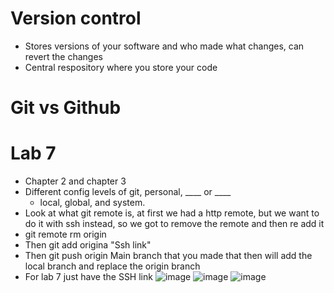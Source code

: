 # Version control
* Stores versions of your software and who made what changes, can revert the changes
* Central respository where you store your code

# Git vs Github

# Lab 7
* Chapter 2 and chapter 3
* Different config levels of git, personal, ____ or ____
  *  local, global, and system.
*  Look at what git remote is, at first we had a http remote, but we want to do it with ssh instead, so we got to remove the remote and then re add it
*  git remote rm origin
*  Then git add origina "Ssh link"
*  Then git push origin Main branch that you made that then will add the local branch and replace the origin branch
*  For lab 7 just have the SSH link 
![image](https://github.com/Bizarrespace/254-Open-Source-SoftDev/assets/78052960/2310f8c4-ee3d-4912-bf3a-638a1fa41abb)
![image](https://github.com/Bizarrespace/254-Open-Source-SoftDev/assets/78052960/f02523ef-695b-4729-bb6b-8f0252c93c09)
![image](https://github.com/Bizarrespace/254-Open-Source-SoftDev/assets/78052960/5d85401e-00ad-45c9-a2c3-7ccf65efc260)
